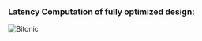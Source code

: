 ### Latency Computation of fully optimized design:

![Bitonic](https://github.com/mediroozmeh/Bitonic-Sorting/blob/master/Figures/Latency.jpg)




